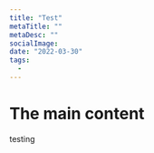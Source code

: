 ```yaml
---
title: "Test"
metaTitle: ""
metaDesc: ""
socialImage:
date: "2022-03-30"
tags:
  -
---
```


# The main content

testing
